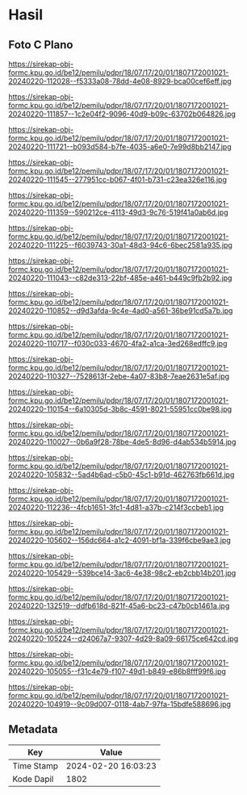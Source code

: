 # Hasil

## Foto C Plano

https://sirekap-obj-formc.kpu.go.id/be12/pemilu/pdpr/18/07/17/20/01/1807172001021-20240220-112028--f5333a08-78dd-4e08-8929-bca00cef6eff.jpg

https://sirekap-obj-formc.kpu.go.id/be12/pemilu/pdpr/18/07/17/20/01/1807172001021-20240220-111857--1c2e04f2-9096-40d9-b09c-63702b064826.jpg

https://sirekap-obj-formc.kpu.go.id/be12/pemilu/pdpr/18/07/17/20/01/1807172001021-20240220-111721--b093d584-b7fe-4035-a6e0-7e99d8bb2147.jpg

https://sirekap-obj-formc.kpu.go.id/be12/pemilu/pdpr/18/07/17/20/01/1807172001021-20240220-111545--277951cc-b067-4f01-b731-c23ea326e116.jpg

https://sirekap-obj-formc.kpu.go.id/be12/pemilu/pdpr/18/07/17/20/01/1807172001021-20240220-111359--590212ce-4113-49d3-9c76-519f41a0ab6d.jpg

https://sirekap-obj-formc.kpu.go.id/be12/pemilu/pdpr/18/07/17/20/01/1807172001021-20240220-111225--f6039743-30a1-48d3-94c6-6bec2581a935.jpg

https://sirekap-obj-formc.kpu.go.id/be12/pemilu/pdpr/18/07/17/20/01/1807172001021-20240220-111043--c82de313-22bf-485e-a461-b449c9fb2b92.jpg

https://sirekap-obj-formc.kpu.go.id/be12/pemilu/pdpr/18/07/17/20/01/1807172001021-20240220-110852--d9d3afda-9c4e-4ad0-a561-36be91cd5a7b.jpg

https://sirekap-obj-formc.kpu.go.id/be12/pemilu/pdpr/18/07/17/20/01/1807172001021-20240220-110717--f030c033-4670-4fa2-a1ca-3ed268edffc9.jpg

https://sirekap-obj-formc.kpu.go.id/be12/pemilu/pdpr/18/07/17/20/01/1807172001021-20240220-110327--7528613f-2ebe-4a07-83b8-7eae2631e5af.jpg

https://sirekap-obj-formc.kpu.go.id/be12/pemilu/pdpr/18/07/17/20/01/1807172001021-20240220-110154--6a10305d-3b8c-4591-8021-55951cc0be98.jpg

https://sirekap-obj-formc.kpu.go.id/be12/pemilu/pdpr/18/07/17/20/01/1807172001021-20240220-110027--0b6a9f28-78be-4de5-8d96-d4ab534b5914.jpg

https://sirekap-obj-formc.kpu.go.id/be12/pemilu/pdpr/18/07/17/20/01/1807172001021-20240220-105832--5ad4b6ad-c5b0-45c1-b91d-462763fb661d.jpg

https://sirekap-obj-formc.kpu.go.id/be12/pemilu/pdpr/18/07/17/20/01/1807172001021-20240220-112236--4fcb1651-3fc1-4d81-a37b-c214f3ccbeb1.jpg

https://sirekap-obj-formc.kpu.go.id/be12/pemilu/pdpr/18/07/17/20/01/1807172001021-20240220-105602--156dc664-a1c2-4091-bf1a-339f6cbe9ae3.jpg

https://sirekap-obj-formc.kpu.go.id/be12/pemilu/pdpr/18/07/17/20/01/1807172001021-20240220-105429--539bce14-3ac6-4e38-98c2-eb2cbb14b201.jpg

https://sirekap-obj-formc.kpu.go.id/be12/pemilu/pdpr/18/07/17/20/01/1807172001021-20240220-132519--ddfb618d-821f-45a6-bc23-c47b0cb1461a.jpg

https://sirekap-obj-formc.kpu.go.id/be12/pemilu/pdpr/18/07/17/20/01/1807172001021-20240220-105224--d24067a7-9307-4d29-8a09-66175ce642cd.jpg

https://sirekap-obj-formc.kpu.go.id/be12/pemilu/pdpr/18/07/17/20/01/1807172001021-20240220-105055--f31c4e79-f107-49d1-b849-e86b8fff99f6.jpg

https://sirekap-obj-formc.kpu.go.id/be12/pemilu/pdpr/18/07/17/20/01/1807172001021-20240220-104919--9c09d007-0118-4ab7-97fa-15bdfe588696.jpg


## Metadata

| Key        | Value               |
| ---------- | ------------------- |
| Time Stamp | 2024-02-20 16:03:23 |
| Kode Dapil | 1802                |



